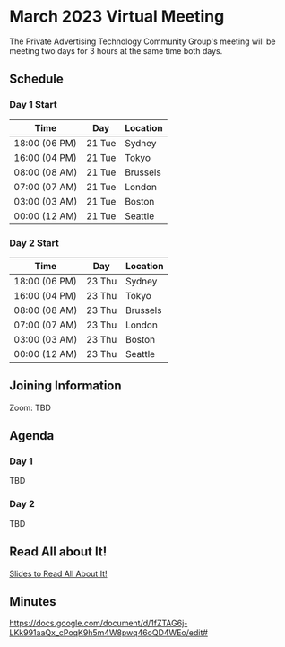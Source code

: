 # March 2023 Virtual Meeting

The Private Advertising Technology Community Group's meeting will be meeting two days for 3 hours at the same time both days.

## Schedule

### Day 1 Start

| Time          | Day    | Location      |
| ------------- | ------ | ------------- |
| 18:00 (06 PM) | 21 Tue | Sydney        |
| 16:00 (04 PM) | 21 Tue | Tokyo         |
| 08:00 (08 AM) | 21 Tue | Brussels      |
| 07:00 (07 AM) | 21 Tue | London        |
| 03:00 (03 AM) | 21 Tue | Boston        |
| 00:00 (12 AM) | 21 Tue | Seattle       |


### Day 2 Start

| Time          | Day    | Location      |
| ------------- | ------ | ------------- |
| 18:00 (06 PM) | 23 Thu | Sydney        |
| 16:00 (04 PM) | 23 Thu | Tokyo         |
| 08:00 (08 AM) | 23 Thu | Brussels      |
| 07:00 (07 AM) | 23 Thu | London        |
| 03:00 (03 AM) | 23 Thu | Boston        |
| 00:00 (12 AM) | 23 Thu | Seattle       |


## Joining Information

Zoom: TBD

## Agenda

### Day 1

TBD

### Day 2

TBD

## Read All about It!

[Slides to Read All About It!](https://github.com/patcg/meetings/blob/main/2023/03/21-telecon/W3C%20Read%20All%20About%20It!.pdf)

## Minutes

https://docs.google.com/document/d/1fZTAG6j-LKk991aaQx_cPoqK9h5m4W8pwq46oQD4WEo/edit#
